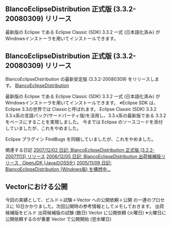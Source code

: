 ## BlancoEclipseDistribution 正式版 (3.3.2-20080309) リリース

最新版の Eclipse である Eclipse Classic (SDK) 3.3.2 一式 (日本語化済み) が Windowsインストーラを用いてインストールできます。






## BlancoEclipseDistribution 正式版 (3.3.2-20080309) リリース


BlancoEclipseDistribution の最新安定版 (3.3.2-20080309) をリリースします。
[BlancoEclipseDistribution](http://www.igapyon.jp/blanco/blancoeclipsedistribution.html)


最新版の Eclipse である Eclipse Classic (SDK) 3.3.2 一式 (日本語化済み) が Windowsインストーラを用いてインストールできます。
※Eclipse SDK は、Eclipse 3.3の世界では Classicと呼ばれます。
Eclipse Classic (SDK) 3.3.2
  3.3.x系の言語パック(サードパーティ版)を活用し、3.3.x系の最新版である 3.3.2をベースにすることを実現しました。
    今までは Eclipse のソースコードを添付していましたが、これをやめました。
  
  Eclipse プラグイン
  FindBugs を同梱していましたが、これをやめました。
  


関連する日記
[2007/12/02 日記: BlancoEclipseDistribution 正式版 (3.2.2-20071113) リリース](../2007/ig071202.html)
  [2006/12/05 日記: BlancoEclipseDistribution 出荷候補版リリース , OpenJDK (JavaのOSS化)](../2006/ig061205.html)
  [2005/11/09 日記: BlancoEclipseDistribution (Windows版) を構想中…](../2005/ig051109.html)


## Vectorにおける公開


今回の実績として、ビルド＋試験＋Vector への公開依頼＋公開 の一連のプロセスに 10日かかりました。次回公開時の参考情報としてメモしておきます。
出荷候補版をビルド
  出荷候補版の試験 (数日)
  Vector に公開依頼 (火曜日)
  ※火曜日に公開依頼するのが重要
  Vector で公開開始 (翌水曜日)